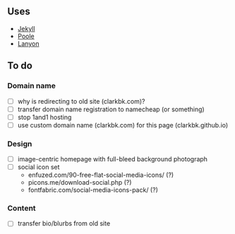 ## Uses

* [Jekyll](https://github.com/jekyll/jekyll)
* [Poole](https://github.com/poole/poole)
* [Lanyon](https://github.com/poole/lanyon)

## To do

### Domain name

- [ ] why is redirecting to old site (clarkbk.com)?
- [ ] transfer domain name registration to namecheap (or something)
- [ ] stop 1and1 hosting
- [ ] use custom domain name (clarkbk.com) for this page (clarkbk.github.io)

### Design

- [ ] image-centric homepage with full-bleed background photograph
- [ ] social icon set
  - enfuzed.com/90-free-flat-social-media-icons/ (?)
  - picons.me/download-social.php (?)
  - fontfabric.com/social-media-icons-pack/ (?)

### Content

- [ ] transfer bio/blurbs from old site
